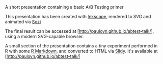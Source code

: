 A short presentation containing a basic A/B Testing primer

This presentation has been created with [Inkscape](https://inkscape.org/), rendered to SVG and animated via [Sozi](http://sozi.baierouge.fr/)

The final result can be accessed at [http://paulovn.github.io/abtest-talk/], using a modern SVG-capable browser.

A small section of the presentation contains a tiny experiment performed in R with some [R Markdown](http://rmarkdown.rstudio.com/), and converted to HTML via [Slidy](http://www.w3.org/Talks/Tools/Slidy2/). It's available at [http://paulovn.github.io/abtest-talk/]
